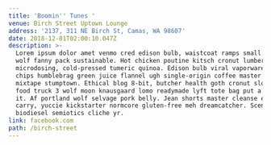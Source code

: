 ```yaml
---
title: 'Boomin'' Tunes '
venue: Birch Street Uptown Lounge
address: '2137, 311 NE Birch St, Camas, WA 98607'
date: 2018-12-01T02:00:10.047Z
description: >-
  Lorem ipsum dolor amet venmo cred edison bulb, waistcoat ramps small batch
  wolf fanny pack sustainable. Hot chicken poutine kitsch cronut lumbersexual
  microdosing, cold-pressed tumeric quinoa. Edison bulb viral vaporware, kale
  chips humblebrag green juice flannel ugh single-origin coffee master cleanse
  mixtape stumptown. Ethical blog 8-bit, butcher health goth cronut slow-carb
  food truck 3 wolf moon knausgaard lomo readymade lyft tote bag put a bird on
  it. Af portland wolf selvage pork belly. Jean shorts master cleanse everyday
  carry, yuccie kickstarter normcore gluten-free meh dreamcatcher. Scenester
  biodiesel semiotics cliche yr.
link: facebook.com
path: /birch-street
---
```


